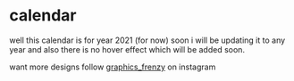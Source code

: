 # calendar 
well this calendar is for year 2021 (for now) soon i will be updating it to any year and also there is no hover effect which will be added soon.

want more designs follow [graphics_frenzy](https://www.instagram.com/graphics_frenzy/?hl=en) on instagram
